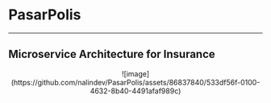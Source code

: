 # PasarPolis
<hr />

<h2>Microservice Architecture for Insurance</h2>
<center>
![image](https://github.com/nalindev/PasarPolis/assets/86837840/533df56f-0100-4632-8b40-4491afaf989c)
</center>
